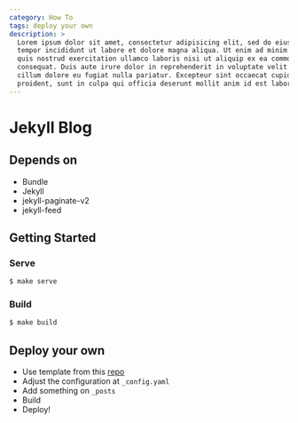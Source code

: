 ```yaml
---
category: How To
tags: deploy your own
description: >
  Lorem ipsum dolor sit amet, consectetur adipisicing elit, sed do eiusmod
  tempor incididunt ut labore et dolore magna aliqua. Ut enim ad minim veniam,
  quis nostrud exercitation ullamco laboris nisi ut aliquip ex ea commodo
  consequat. Duis aute irure dolor in reprehenderit in voluptate velit esse
  cillum dolore eu fugiat nulla pariatur. Excepteur sint occaecat cupidatat non
  proident, sunt in culpa qui officia deserunt mollit anim id est laborum.
---
```

# Jekyll Blog

## Depends on
- Bundle
- Jekyll
- jekyll-paginate-v2
- jekyll-feed

## Getting Started

### Serve
```bash
$ make serve
```

### Build
```bash
$ make build
```

## Deploy your own
- Use template from this [repo](https://github.com/anon-org/jekyll-blog)
- Adjust the configuration at `_config.yaml`
- Add something on `_posts`
- Build
- Deploy!